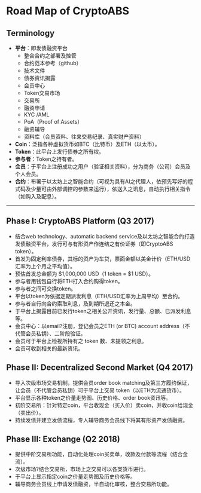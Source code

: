 # Road Map of CryptoABS

## Terminology

- **平台**：即发债融资平台
    - 整合合约之部署及控管
    - 合约范本参考（github）
    - 技术文件
    - 债券资讯揭露
    - 会员中心
    - Token交易市场
    - 交易所
    - 融资申请
    - KYC /AML
    - PoA（Proof of Assets）
    - 融资辅导
    - 资料库（会员资料、往来交易纪录、真实财产资料）
- **Coin**：泛指各种虚拟货币如BTC（比特币）及ETH（以太币）。
- **Token**：此平台上发行债券之所有权。
- **参与者**：Token之持有者。
- **会员**：于平台上注册成功之用户（验证相关资料），分为商务（公司）会员及个人会员。
- **合约**：布署于以太坊上之智能合约（可视为具有AI之代理人，依预先写好的程式码及少量可由外部调控的参数来运行），依送入之讯息，自动执行相关指令（如购入及配息）。

----

## Phase I: CryptoABS Platform (Q3 2017)

- 结合web technology、automatic backend service及以太坊之智能合约打造发债融资平台，发行可与有形资产作连结之有价证券（即CryptoABS token）。
- 首发为固定利率债券，其标的资产为车贷，票面金额以美金计价（ETH/USD汇率为上个月之平均值）。
- 预估首发总金额为 $1,000,000 USD（1 token = $1 USD）。
- 参与者用钱包自行将ETH打入合约购得token。
- 参与者之间可交换token。
- 平台以token为依据定期派发利息（ETH/USD汇率为上周平均）至合约。
- 参与者自行向合约索取利息，及到期所退还之本金。
- 于平台上揭露目前已发行token之相关公开资讯，发行量、总额、已派发利息等。
- 会员中心：以email?注册，登记会员之ETH (or BTC) account address（不代管会员私钥）、二阶段验证。
- 会员可于平台上检视所持有之 token 数、未提领之利息。
- 会员可收到相关的最新资讯。

## Phase II: Decentralized Second Market (Q4 2017)

- 导入次级市场交易机制，提供会员order book matching及第三方履约保证，让会员（不代管会员私钥）可于平台上交易 token（以ETH为流通货币）。
- 平台显示各种token之价量走势图、历史价格、order book资讯等。
- 初阶交易所：针对特定coin，平台收现金（买入价）卖coin，并收coin给现金（卖出价）。
- 持续发债并建立发债流程，专人辅导商务会员线下将其有形资产发债融资。

## Phase III: Exchange (Q2 2018)

- 提供中阶交易所功能，自动化处理coin买卖单，收款及付款等流程（结合金流）。
- 次级市场?结合交易所，市场上之交易可以各类货币进行。
- 于平台上显示指定coin之价量走势图及历史价格等。
- 辅导商务会员线上申请发债融资，半自动化审核，整合交易所功能。
